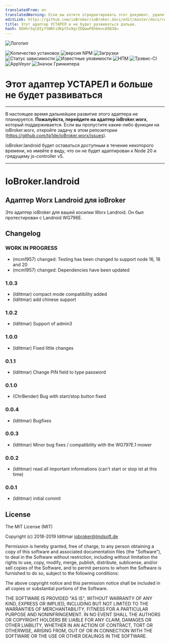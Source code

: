 ```yaml
---
translatedFrom: en
translatedWarning: Если вы хотите отредактировать этот документ, удалите поле «translatedFrom», в противном случае этот документ будет снова автоматически переведен
editLink: https://github.com/ioBroker/ioBroker.docs/edit/master/docs/ru/adapterref/iobroker.landroid/README.md
title: Этот адаптер УСТАРЕЛ и не будет развиваться дальше.
hash: 0EHhr5qlOIy7tWNtiOKpY5u9grZDQwwP6h6mvcA9Q3Q=
---
```

![Логотип](../../../en/adapterref/iobroker.landroid/admin/landroid.png)

![Количество установок](http://iobroker.live/badges/landroid-stable.svg)
![версия NPM](http://img.shields.io/npm/v/iobroker.landroid.svg)
![Загрузки](https://img.shields.io/npm/dm/iobroker.landroid.svg)
![Статус зависимости](https://img.shields.io/david/iobroker-community-adapters/iobroker.landroid.svg)
![Известные уязвимости](https://snyk.io/test/github/iobroker-community-adapters/ioBroker.landroid/badge.svg)
![НПМ](https://nodei.co/npm/iobroker.landroid.png?downloads=true)
![Трэвис-CI](http://img.shields.io/travis/iobroker-community-adapters/ioBroker.landroid/master.svg)
![AppVeyor](https://ci.appveyor.com/api/projects/status/github/iobroker-community-adapters/ioBroker.landroid?branch=master&svg=true)
![Значок Гринкипера](https://badges.greenkeeper.io/iobroker-community-adapters/ioBroker.landroid.svg)

# Этот адаптер УСТАРЕЛ и больше не будет развиваться
-----

В настоящее время дальнейшее развитие этого адаптера не планируется. __Пожалуйста, перейдите на адаптер ioBroker.worx__, который поддерживается.
Если вы пропустите какие-либо функции на ioBroker.worx, откройте задачу в этом репозитории (https://github.com/tp1de/ioBroker.worx/issues).

ioBroker.landroid будет оставаться доступным в течение некоторого времени, но имейте в виду, что он не будет адаптирован к Node 20 и грядущему js-controller v5.

-----

# IoBroker.landroid
## Адаптер Worx Landroid для ioBroker
Это адаптер ioBroker для вашей косилки Worx Landroid. Он был протестирован с Landroid WG796E.

## Changelog

<!--
    Placeholder for the next version (at the beginning of the line):
    ### **WORK IN PROGRESS**
-->
### **WORK IN PROGRESS**
-   (mcm1957) changed: Testing has been changed to support node 16, 18 and 20
-   (mcm1957) changed: Dependencies have been updated

### 1.0.3
* (ldittmar) compact mode compatibility added
* (ldittmar) add chinese support

### 1.0.2
* (ldittmar) Support of admin3

### 1.0.0
* (ldittmar) Fixed little changes

### 0.1.1
* (ldittmar) Change PIN field to type password

### 0.1.0
* (ChrBender) Bug with start/stop button fixed

### 0.0.4
* (ldittmar) Bugfixes

### 0.0.3
* (ldittmar) Minor bug fixes / compatibility with the WG797E.1 mower

### 0.0.2
* (ldittmar) read all important informations (can't start or stop ist at this time)

### 0.0.1
* (ldittmar) initial commit

## License
The MIT License (MIT)

Copyright (c) 2018-2019 ldittmar <iobroker@lmdsoft.de>

Permission is hereby granted, free of charge, to any person obtaining a copy
of this software and associated documentation files (the "Software"), to deal
in the Software without restriction, including without limitation the rights
to use, copy, modify, merge, publish, distribute, sublicense, and/or sell
copies of the Software, and to permit persons to whom the Software is
furnished to do so, subject to the following conditions:

The above copyright notice and this permission notice shall be included in
all copies or substantial portions of the Software.

THE SOFTWARE IS PROVIDED "AS IS", WITHOUT WARRANTY OF ANY KIND, EXPRESS OR
IMPLIED, INCLUDING BUT NOT LIMITED TO THE WARRANTIES OF MERCHANTABILITY,
FITNESS FOR A PARTICULAR PURPOSE AND NONINFRINGEMENT. IN NO EVENT SHALL THE
AUTHORS OR COPYRIGHT HOLDERS BE LIABLE FOR ANY CLAIM, DAMAGES OR OTHER
LIABILITY, WHETHER IN AN ACTION OF CONTRACT, TORT OR OTHERWISE, ARISING FROM,
OUT OF OR IN CONNECTION WITH THE SOFTWARE OR THE USE OR OTHER DEALINGS IN
THE SOFTWARE.
